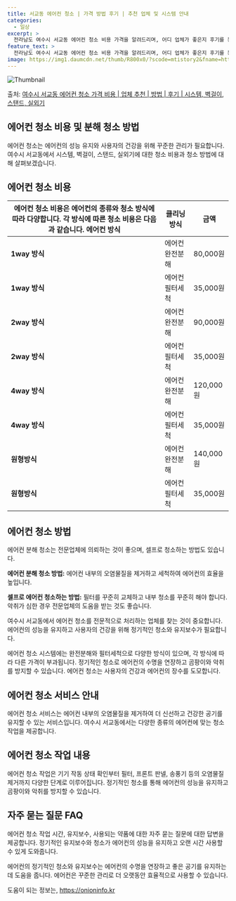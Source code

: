 ```yaml
---
title: 서교동 에어컨 청소 | 가격 방법 후기 | 추천 업체 및 시스템 안내
categories:
  - 일상
excerpt: >
  전라남도 여수시 서교동 에어컨 청소 비용 가격을 알려드리며, 어디 업체가 좋은지 후기를 통해 알아보겠습니다. 현재 글에서는 시스템, 벽걸이, 스탠드, 실외기 각각에 대해 청소 비용이 나와 있으니 참고하시면 되겠습니다. 에어컨 분해 청소 방법 보기 👈 클릭셀프 에어컨 청소 방법 보기👈 클릭여수시 서교동 에어컨 청소 비용시스템에어컨 방식클리닝방식금액1way 방식에어컨 완전분해80,000원1way 방식에어컨 필터세척35,000원2way 방식에어컨 완전분해90,000원2way 방식에어컨 필터세척35,000원4way 방식에어컨 완전분해120,000원4way 방식에어컨 필터세척35,000원원형방식에어컨 완전분해140,000원원형방식에어컨 필터세척35,000원에어컨 청소 견적 샘플 보기 👈 클릭에어컨 냄새의 원인과 ..
feature_text: >
  전라남도 여수시 서교동 에어컨 청소 비용 가격을 알려드리며, 어디 업체가 좋은지 후기를 통해 알아보겠습니다. 현재 글에서는 시스템, 벽걸이, 스탠드, 실외기 각각에 대해 청소 비용이 나와 있으니 참고하시면 되겠습니다. 에어컨 분해 청소 방법 보기 👈 클릭셀프 에어컨 청소 방법 보기👈 클릭여수시 서교동 에어컨 청소 비용시스템에어컨 방식클리닝방식금액1way 방식에어컨 완전분해80,000원1way 방식에어컨 필터세척35,000원2way 방식에어컨 완전분해90,000원2way 방식에어컨 필터세척35,000원4way 방식에어컨 완전분해120,000원4way 방식에어컨 필터세척35,000원원형방식에어컨 완전분해140,000원원형방식에어컨 필터세척35,000원에어컨 청소 견적 샘플 보기 👈 클릭에어컨 냄새의 원인과 ..
image: https://img1.daumcdn.net/thumb/R800x0/?scode=mtistory2&fname=https%3A%2F%2Fblog.kakaocdn.net%2Fdn%2FbeOrb6%2FbtsHwCjkaAs%2FmeGMjuZobjsK22hEs989SK%2Fimg.webp
---
```


![Thumbnail](https://img1.daumcdn.net/thumb/R800x0/?scode=mtistory2&fname=https%3A%2F%2Fblog.kakaocdn.net%2Fdn%2FbeOrb6%2FbtsHwCjkaAs%2FmeGMjuZobjsK22hEs989SK%2Fimg.webp)

<p>출처: <a href="https://onioninfo.kr/entry/%EC%97%AC%EC%88%98%EC%8B%9C-%EC%84%9C%EA%B5%90%EB%8F%99-%EC%97%90%EC%96%B4%EC%BB%A8-%EC%B2%AD%EC%86%8C-%EA%B0%80%EA%B2%A9-%EB%B9%84%EC%9A%A9-%EC%97%85%EC%B2%B4-%EC%B6%94%EC%B2%9C-%EB%B0%A9%EB%B2%95-%ED%9B%84%EA%B8%B0-%EC%8B%9C%EC%8A%A4%ED%85%9C-%EB%B2%BD%EA%B1%B8%EC%9D%B4-%EC%8A%A4%ED%83%A0%EB%93%9C-%EC%8B%A4%EC%99%B8%EA%B8%B0" rel="dofollow">여수시 서교동 에어컨 청소 가격 비용 | 업체 추천 | 방법 | 후기 | 시스템, 벽걸이, 스탠드, 실외기</a> </p>

## 에어컨 청소 비용 및 분해 청소 방법



에어컨 청소는 에어컨의 성능 유지와 사용자의 건강을 위해 꾸준한 관리가 필요합니다. 여수시 서교동에서 시스템, 벽걸이, 스탠드, 실외기에
대한 청소 비용과 청소 방법에 대해 살펴보겠습니다.



## 에어컨 청소 비용

에어컨 청소 비용은 에어컨의 종류와 청소 방식에 따라 다양합니다. 각 방식에 따른 청소 비용은 다음과 같습니다.  **에어컨 방식** | **클리닝 방식** | **금액**  
---|---|---  
**1way 방식** | 에어컨 완전분해 | 80,000원  
**1way 방식** | 에어컨 필터세척 | 35,000원  
**2way 방식** | 에어컨 완전분해 | 90,000원  
**2way 방식** | 에어컨 필터세척 | 35,000원  
**4way 방식** | 에어컨 완전분해 | 120,000원  
**4way 방식** | 에어컨 필터세척 | 35,000원  
**원형방식** | 에어컨 완전분해 | 140,000원  
**원형방식** | 에어컨 필터세척 | 35,000원  
  


## 에어컨 청소 방법

에어컨 분해 청소는 전문업체에 의뢰하는 것이 좋으며, 셀프로 청소하는 방법도 있습니다.

**에어컨 분해 청소 방법:** 에어컨 내부의 오염물질을 제거하고 세척하여 에어컨의 효율을 높입니다.

**셀프로 에어컨 청소하는 방법:** 필터를 꾸준히 교체하고 내부 청소를 꾸준히 해야 합니다. 악취가 심한 경우 전문업체의 도움을 받는 것도
좋습니다.



여수시 서교동에서 에어컨 청소를 전문적으로 처리하는 업체를 찾는 것이 중요합니다. 에어컨의 성능을 유지하고 사용자의 건강을 위해 정기적인
청소와 유지보수가 필요합니다.



에어컨 청소 시스템에는 완전분해와 필터세척으로 다양한 방식이 있으며, 각 방식에 따라 다른 가격이 부과됩니다. 정기적인 청소로 에어컨의
수명을 연장하고 곰팡이와 악취를 방지할 수 있습니다. 에어컨 청소는 사용자의 건강과 에어컨의 장수를 도모합니다.



## 에어컨 청소 서비스 안내

에어컨 청소 서비스는 에어컨 내부의 오염물질을 제거하여 더 신선하고 건강한 공기를 유지할 수 있는 서비스입니다. 여수시 서교동에서는 다양한
종류의 에어컨에 맞는 청소 작업을 제공합니다.



## 에어컨 청소 작업 내용

에어컨 청소 작업은 기기 작동 상태 확인부터 필터, 프론트 판넬, 송풍기 등의 오염물질 제거까지 다양한 단계로 이루어집니다. 정기적인 청소를
통해 에어컨의 성능을 유지하고 곰팡이와 악취를 방지할 수 있습니다.



## 자주 묻는 질문 FAQ

에어컨 청소 작업 시간, 유지보수, 사용되는 약품에 대한 자주 묻는 질문에 대한 답변을 제공합니다. 정기적인 유지보수와 청소가 에어컨의
성능을 유지하고 오랜 시간 사용할 수 있게 도와줍니다.



에어컨의 정기적인 청소와 유지보수는 에어컨의 수명을 연장하고 좋은 공기를 유지하는 데 도움을 줍니다. 에어컨은 꾸준한 관리로 더 오랫동안
효율적으로 사용할 수 있습니다.

 

도움이 되는 정보는, <a href="https://onioninfo.kr" rel="dofollow">https://onioninfo.kr</a>


